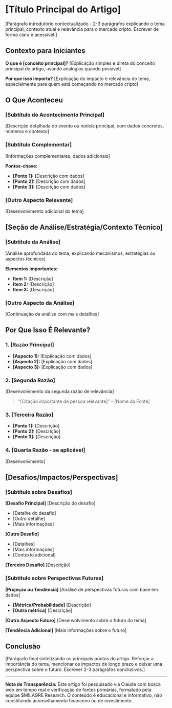 # [Título Principal do Artigo]

[Parágrafo introdutório contextualizado - 2-3 parágrafos explicando o tema principal, contexto atual e relevância para o mercado cripto. Escrever de forma clara e acessível.]

## Contexto para Iniciantes

**O que é [conceito principal]?**
[Explicação simples e direta do conceito principal do artigo, usando analogias quando possível]

**Por que isso importa?**
[Explicação do impacto e relevância do tema, especialmente para quem está começando no mercado cripto]

## O Que Aconteceu

### [Subtítulo do Acontecimento Principal]

[Descrição detalhada do evento ou notícia principal, com dados concretos, números e contexto]

### [Subtítulo Complementar]

[Informações complementares, dados adicionais]

**Pontos-chave:**
- **[Ponto 1]:** [Descrição com dados]
- **[Ponto 2]:** [Descrição com dados]
- **[Ponto 3]:** [Descrição com dados]

### [Outro Aspecto Relevante]

[Desenvolvimento adicional do tema]

## [Seção de Análise/Estratégia/Contexto Técnico]

### [Subtítulo da Análise]

[Análise aprofundada do tema, explicando mecanismos, estratégias ou aspectos técnicos]

**Elementos importantes:**
- **Item 1:** [Descrição]
- **Item 2:** [Descrição]
- **Item 3:** [Descrição]

### [Outro Aspecto da Análise]

[Continuação da análise com mais detalhes]

## Por Que Isso É Relevante?

### 1. [Razão Principal]

- **[Aspecto 1]:** [Explicação com dados]
- **[Aspecto 2]:** [Explicação com dados]
- **[Aspecto 3]:** [Explicação com dados]

### 2. [Segunda Razão]

[Desenvolvimento da segunda razão de relevância]

> "[Citação importante de pessoa relevante]" - [Nome da Fonte]

### 3. [Terceira Razão]

- **[Ponto 1]:** [Descrição]
- **[Ponto 2]:** [Descrição]
- **[Ponto 3]:** [Descrição]

### 4. [Quarta Razão - se aplicável]

[Desenvolvimento]

## [Desafios/Impactos/Perspectivas]

### [Subtítulo sobre Desafios]

**[Desafio Principal]**
[Descrição do desafio]
- [Detalhe do desafio]
- [Outro detalhe]
- [Mais informações]

**[Outro Desafio]**
- [Detalhes]
- [Mais informações]
- [Contexto adicional]

**[Terceiro Desafio]**
[Descrição]

### [Subtítulo sobre Perspectivas Futuras]

**[Projeção ou Tendência]**
[Análise de perspectivas futuras com base em dados]
- **[Métrica/Probabilidade]** [Descrição]
- **[Outra métrica]** [Descrição]

**[Outro Aspecto Futuro]**
[Desenvolvimento sobre o futuro do tema]

**[Tendência Adicional]**
[Mais informações sobre o futuro]

## Conclusão

[Parágrafo final sintetizando os principais pontos do artigo. Reforçar a importância do tema, mencionar os impactos de longo prazo e deixar uma perspectiva sobre o futuro. Escrever 2-3 parágrafos conclusivos.]

---

**Nota de Transparência:** Este artigo foi pesquisado via Claude com busca web em tempo real e verificação de fontes primárias, formatado pela equipe $MILAGRE Research. O conteúdo é educacional e informativo, não constituindo aconselhamento financeiro ou de investimento.
